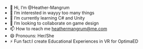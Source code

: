 - 👋 Hi, I’m @Heather-Mangrum
- 👀 I’m interested in wayyy too many things 
- 🌱 I’m currently learning C# and Unity
- 💞️ I’m looking to collaborate on game design
- 📫 How to reach me heathermangrum@me.com
- 😄 Pronouns: Her/She
- ⚡ Fun fact:I create Educational Experiences in VR for OptimaED 

<!---
Heather-Mangrum/Heather-Mangrum is a ✨ special ✨ repository because its `README.md` (this file) appears on your GitHub profile.
You can click the Preview link to take a look at your changes.
--->
